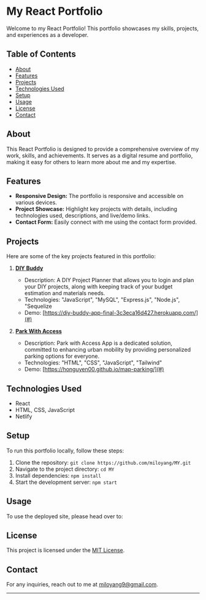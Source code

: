 # My React Portfolio

Welcome to my React Portfolio! This portfolio showcases my skills, projects, and experiences as a developer.

## Table of Contents
- [About](#about)
- [Features](#features)
- [Projects](#projects)
- [Technologies Used](#technologies-used)
- [Setup](#setup)
- [Usage](#usage)
- [License](#license)
- [Contact](#contact)

## About

This React Portfolio is designed to provide a comprehensive overview of my work, skills, and achievements. It serves as a digital resume and portfolio, making it easy for others to learn more about me and my expertise.

## Features

- **Responsive Design:** The portfolio is responsive and accessible on various devices.
- **Project Showcase:** Highlight key projects with details, including technologies used, descriptions, and live/demo links.
- **Contact Form:** Easily connect with me using the contact form provided.

## Projects

Here are some of the key projects featured in this portfolio:

1. **[DIY Buddy](#)**
   - Description: A DIY Project Planner that allows you to login and plan your DIY projects, along with keeping track of your budget estimation and materials needs.
   - Technologies: "JavaScript", "MySQL", "Express.js", "Node.js", "Sequelize
   - Demo: [https://diy-buddy-app-final-3c3eca16d427.herokuapp.com/](#)

2. **[Park With Access](#)**
   - Description: Park with Access App is a dedicated solution, committed to enhancing urban mobility by providing personalized parking options for everyone.
   - Technologies: "HTML", "CSS", "JavaScript", "Tailwind"
   - Demo: [https://honguyen00.github.io/map-parking/](#)

## Technologies Used

- React
- HTML, CSS, JavaScript
- Netlify

## Setup

To run this portfolio locally, follow these steps:

1. Clone the repository: `git clone https://github.com/miloyang/MY.git`
2. Navigate to the project directory: `cd MY`
3. Install dependencies: `npm install`
4. Start the development server: `npm start`

## Usage

To use the deployed site, please head over to: 

## License

This project is licensed under the [MIT License](LICENSE).

## Contact

For any inquiries, reach out to me at [miloyang9@gmail.com](mailto:miloyang9@gmail.com).

---

